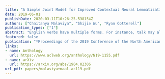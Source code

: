 ```yaml
---
title: "A Simple Joint Model for Improved Contextual Neural Lemmatization"
date: 2019-06-01
publishDate: 2020-03-11T10:26:25.538154Z
authors: ["Chaitanya Malaviya", "Shijie Wu", "Ryan Cotterell"]
publication_types: ["1"]
abstract: "English verbs have multiple forms. For instance, talk may also appear as talks, talked or talking, depending on the context. The NLP task of lemmatization seeks to map these diverse forms back to a canonical one, known as the lemma. We present a simple joint neural model for lemmatization and morphological tagging that achieves state-of-the-art results on 20 languages from the Universal Dependencies corpora. Our paper describes the model in addition to training and decoding procedures. Error analysis indicates that joint morphological tagging and lemmatization is especially helpful in low-resource lemmatization and languages that display a larger degree of morphological complexity."
featured: false
publication: "*Proceedings of the 2019 Conference of the North American Chapter of the Association for Computational Linguistics: Human Language Technologies*"
links:
- name: Anthology
  url: https://www.aclweb.org/anthology/N19-1155.pdf
- name: arXiv
  url: https://arxiv.org/abs/1904.02306
url_pdf: papers/malaviya+naal.acl19.pdf
---
```


